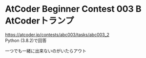 # AtCoder Beginner Contest 003 B AtCoderトランプ  
https://atcoder.jp/contests/abc003/tasks/abc003_2  
Python (3.8.2)で回答  

一つでも一緒に出来ないのがいたらアウト
